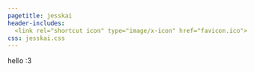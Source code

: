 ```yaml
---
pagetitle: jesskai
header-includes:
  <link rel="shortcut icon" type="image/x-icon" href="favicon.ico">
css: jesskai.css
---
```


hello :3
